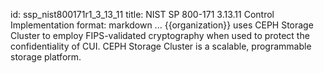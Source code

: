 id: ssp_nist800171r1_3_13_11
title: NIST SP 800-171 3.13.11 Control Implementation
format: markdown
...
{{organization}} uses CEPH Storage Cluster to employ FIPS-validated cryptography when used to protect the confidentiality of CUI. CEPH Storage Cluster is a scalable, programmable storage platform.

